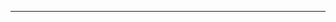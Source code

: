 <!--
CO_OP_TRANSLATOR_METADATA:
{
  "original_hash": "685f55cb07de19b52a30ce6e8b6d889e",
  "translation_date": "2025-08-28T21:02:47+00:00",
  "source_file": "03-CoreGenerativeAITechniques/README.md",
  "language_code": "sw"
}
-->


---

